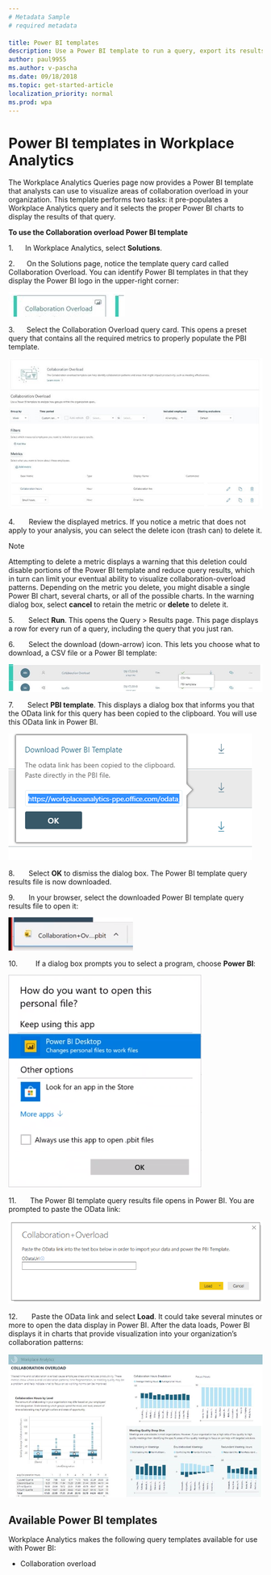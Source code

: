 ```yaml
---
# Metadata Sample
# required metadata

title: Power BI templates
description: Use a Power BI template to run a query, export its results, and visualize them in Power BI
author: paul9955
ms.author: v-pascha
ms.date: 09/18/2018
ms.topic: get-started-article
localization_priority: normal 
ms.prod: wpa
---
```


# Power BI templates in Workplace Analytics 

The Workplace Analytics Queries page now provides a Power BI template that analysts can use to visualize areas of collaboration overload in your organization. This template performs two tasks: it pre-populates a Workplace Analytics query and it selects the proper Power BI charts to display the results of that query. 

**To use the Collaboration overload Power BI template**

1.      In Workplace Analytics, select **Solutions**.

2.      On the Solutions page, notice the template query card called Collaboration Overload. You can identify Power BI templates in that they display the Power BI logo in the upper-right corner:

![Power BI logo in query card](../Images/WpA/tutorials/pbi-templates-01.png)

3.      Select the Collaboration Overload query card. This opens a preset query that contains all the required metrics to properly populate the PBI template. 

![Opened Power BI template query](../Images/WpA/tutorials/pbi-templates-02.png)

4.       Review the displayed metrics. If you notice a metric that does not apply to your analysis, you can select the delete icon (trash can) to delete it. 

> [!Note] 
> Attempting to delete a metric displays a warning that this deletion could disable portions of the Power BI template and reduce query results, which in turn can limit your eventual ability to visualize collaboration-overload patterns. Depending on the metric you delete, you might disable a single Power BI chart, several charts, or all of the possible charts. In the warning dialog box, select **cancel** to retain the metric or **delete** to delete it.  

5.       Select **Run**. This opens the Query &gt; Results page. This page displays a row for every run of a query, including the query that you just ran.

6.       Select the download (down-arrow) icon. This lets you choose what to download, a CSV file or a Power BI template: 

![Select PBI template](../Images/WpA/tutorials/pbi-templates-03.png)

7.       Select **PBI template**. This displays a dialog box that informs you that the OData link for this query has been copied to the clipboard. You will use this OData link in Power BI. 

![OData link has been copied](../Images/WpA/tutorials/pbi-templates-04.png)

8.       Select **OK** to dismiss the dialog box. The Power BI template query results file is now downloaded. 

9.       In your browser, select the downloaded Power BI template query results file to open it:

![Open downloaded Power BI template file](../Images/WpA/tutorials/pbi-templates-05.png)

10.         If a dialog box prompts you to select a program, choose **Power BI**:

![How to open this file type?](../Images/WpA/tutorials/pbi-templates-06.png)

11.       The Power BI template query results file opens in Power BI. You are prompted to paste the OData link:

![Paste OData link here](../Images/WpA/tutorials/pbi-templates-07.png)

12.       Paste the OData link and select **Load**. It could take several minutes or more to open the data display in Power BI. After the data loads, Power BI displays it in charts that provide visualization into your organization’s collaboration patterns: 

![Results visualized in Power BI](../Images/WpA/tutorials/pbi-templates-08.png)

## Available Power BI templates
Workplace Analytics makes the following query templates available for use with Power BI:
  * Collaboration overload 